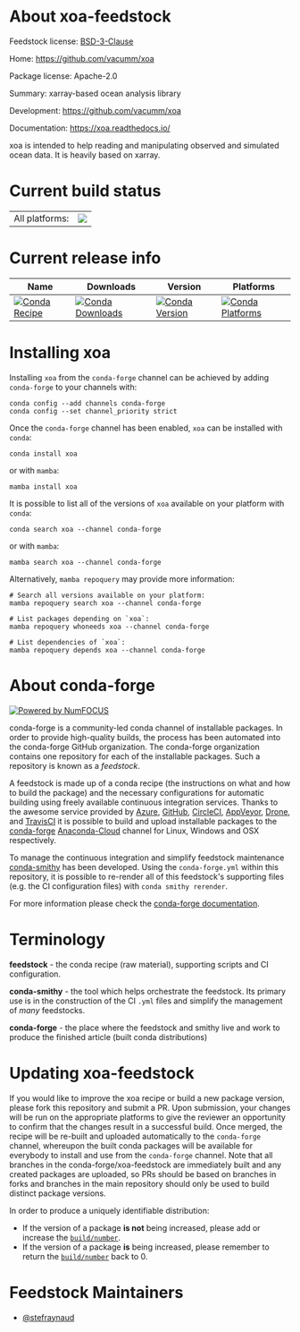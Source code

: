 About xoa-feedstock
===================

Feedstock license: [BSD-3-Clause](https://github.com/conda-forge/xoa-feedstock/blob/main/LICENSE.txt)

Home: https://github.com/vacumm/xoa

Package license: Apache-2.0

Summary: xarray-based ocean analysis library

Development: https://github.com/vacumm/xoa

Documentation: https://xoa.readthedocs.io/

xoa is intended to help reading and manipulating observed and
simulated ocean data. It is heavily based on xarray.


Current build status
====================


<table><tr><td>All platforms:</td>
    <td>
      <a href="https://dev.azure.com/conda-forge/feedstock-builds/_build/latest?definitionId=12713&branchName=main">
        <img src="https://dev.azure.com/conda-forge/feedstock-builds/_apis/build/status/xoa-feedstock?branchName=main">
      </a>
    </td>
  </tr>
</table>

Current release info
====================

| Name | Downloads | Version | Platforms |
| --- | --- | --- | --- |
| [![Conda Recipe](https://img.shields.io/badge/recipe-xoa-green.svg)](https://anaconda.org/conda-forge/xoa) | [![Conda Downloads](https://img.shields.io/conda/dn/conda-forge/xoa.svg)](https://anaconda.org/conda-forge/xoa) | [![Conda Version](https://img.shields.io/conda/vn/conda-forge/xoa.svg)](https://anaconda.org/conda-forge/xoa) | [![Conda Platforms](https://img.shields.io/conda/pn/conda-forge/xoa.svg)](https://anaconda.org/conda-forge/xoa) |

Installing xoa
==============

Installing `xoa` from the `conda-forge` channel can be achieved by adding `conda-forge` to your channels with:

```
conda config --add channels conda-forge
conda config --set channel_priority strict
```

Once the `conda-forge` channel has been enabled, `xoa` can be installed with `conda`:

```
conda install xoa
```

or with `mamba`:

```
mamba install xoa
```

It is possible to list all of the versions of `xoa` available on your platform with `conda`:

```
conda search xoa --channel conda-forge
```

or with `mamba`:

```
mamba search xoa --channel conda-forge
```

Alternatively, `mamba repoquery` may provide more information:

```
# Search all versions available on your platform:
mamba repoquery search xoa --channel conda-forge

# List packages depending on `xoa`:
mamba repoquery whoneeds xoa --channel conda-forge

# List dependencies of `xoa`:
mamba repoquery depends xoa --channel conda-forge
```


About conda-forge
=================

[![Powered by
NumFOCUS](https://img.shields.io/badge/powered%20by-NumFOCUS-orange.svg?style=flat&colorA=E1523D&colorB=007D8A)](https://numfocus.org)

conda-forge is a community-led conda channel of installable packages.
In order to provide high-quality builds, the process has been automated into the
conda-forge GitHub organization. The conda-forge organization contains one repository
for each of the installable packages. Such a repository is known as a *feedstock*.

A feedstock is made up of a conda recipe (the instructions on what and how to build
the package) and the necessary configurations for automatic building using freely
available continuous integration services. Thanks to the awesome service provided by
[Azure](https://azure.microsoft.com/en-us/services/devops/), [GitHub](https://github.com/),
[CircleCI](https://circleci.com/), [AppVeyor](https://www.appveyor.com/),
[Drone](https://cloud.drone.io/welcome), and [TravisCI](https://travis-ci.com/)
it is possible to build and upload installable packages to the
[conda-forge](https://anaconda.org/conda-forge) [Anaconda-Cloud](https://anaconda.org/)
channel for Linux, Windows and OSX respectively.

To manage the continuous integration and simplify feedstock maintenance
[conda-smithy](https://github.com/conda-forge/conda-smithy) has been developed.
Using the ``conda-forge.yml`` within this repository, it is possible to re-render all of
this feedstock's supporting files (e.g. the CI configuration files) with ``conda smithy rerender``.

For more information please check the [conda-forge documentation](https://conda-forge.org/docs/).

Terminology
===========

**feedstock** - the conda recipe (raw material), supporting scripts and CI configuration.

**conda-smithy** - the tool which helps orchestrate the feedstock.
                   Its primary use is in the construction of the CI ``.yml`` files
                   and simplify the management of *many* feedstocks.

**conda-forge** - the place where the feedstock and smithy live and work to
                  produce the finished article (built conda distributions)


Updating xoa-feedstock
======================

If you would like to improve the xoa recipe or build a new
package version, please fork this repository and submit a PR. Upon submission,
your changes will be run on the appropriate platforms to give the reviewer an
opportunity to confirm that the changes result in a successful build. Once
merged, the recipe will be re-built and uploaded automatically to the
`conda-forge` channel, whereupon the built conda packages will be available for
everybody to install and use from the `conda-forge` channel.
Note that all branches in the conda-forge/xoa-feedstock are
immediately built and any created packages are uploaded, so PRs should be based
on branches in forks and branches in the main repository should only be used to
build distinct package versions.

In order to produce a uniquely identifiable distribution:
 * If the version of a package **is not** being increased, please add or increase
   the [``build/number``](https://docs.conda.io/projects/conda-build/en/latest/resources/define-metadata.html#build-number-and-string).
 * If the version of a package **is** being increased, please remember to return
   the [``build/number``](https://docs.conda.io/projects/conda-build/en/latest/resources/define-metadata.html#build-number-and-string)
   back to 0.

Feedstock Maintainers
=====================

* [@stefraynaud](https://github.com/stefraynaud/)

